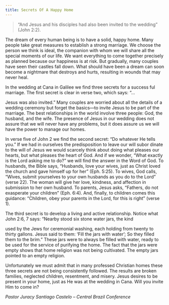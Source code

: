 ```yaml
---
title: Secrets Of A Happy Home
---
```


> <p></p>
> “And Jesus and his disciples had also been invited to the wedding” (John 2:2).

The dream of every human being is to have a solid, happy home. Many people take great measures to establish a strong marriage. We choose the person we think is ideal, the companion with whom we will share all the special moments of our life. We want everything to come together precisely as planned because our happiness is at risk. But gradually, many couples have seen their castles fall down. What should have been a dream can soon become a nightmare that destroys and hurts, resulting in wounds that may never heal.

In the wedding at Cana in Galilee we find three secrets for a success ful marriage. The first secret is clear in verse two, which says: “...

Jesus was also invited.” Many couples are worried about all the details of a wedding ceremony but forget the basics—to invite Jesus to be part of the marriage. The best relationships in the world involve three people: God, the husband, and the wife. The presence of Jesus in our wedding does not assure that we will never have any problems, but it does assure us we will have the power to manage our homes.

In verse five of John 2 we find the second secret: “Do whatever He tells you.” If we had in ourselves the predisposition to leave our will subor dinate to the will of Jesus we would scarcely think about doing what pleases our hearts, but what pleases the heart of God. And if we wonder, “What exactly is the Lord asking me to do?” we will find the answer in the Word of God. To husbands, the Bible says, “Husbands, love your wives, just as Christ loved the church and gave himself up for her” (Eph. 5:25). To wives, God calls, “Wives, submit yourselves to your own husbands as you do to the Lord” (verse 22). The woman will give her love, kindness, and affection in submission to her own husband. To parents, Jesus asks, “Fathers, do not exasperate your children” (Eph. 6:4). And, finally, to children comes this guidance: “Children, obey your parents in the Lord, for this is right” (verse 1).

The third secret is to develop a living and active relationship. Notice what John 2:6, 7 says: “Nearby stood six stone water jars, the kind

used by the Jews for ceremonial washing, each holding from twenty to thirty gallons. Jesus said to them: ‘Fill the jars with water’; So they filled them to the brim.” These jars were to always be filled with water, ready to be used for the service of purifying the home. The fact that the jars were empty shows that home religion was not being cultivated. The empty jars pointed to an empty religion.

Unfortunately we must admit that in many professed Christian homes these three secrets are not being consistently followed. The results are broken families, neglected children, resentment, and misery. Jesus desires to be present in your home, just as He was at the wedding in Cana. Will you invite Him to come in?

_Pastor Juracy Santiago Castelo – Central Brazil Conference_